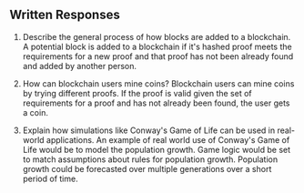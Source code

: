## Written Responses

1. Describe the general process of how blocks are added to a blockchain.
    A potential block is added to a blockchain if it's hashed proof meets the requirements for a new proof and that proof has not been already found and added by another person.

2. How can blockchain users mine coins?
    Blockchain users can mine coins by trying different proofs. If the proof is valid given the set of requirements for a proof and has not already been found, the user gets a coin.

3. Explain how simulations like Conway's Game of Life can be used in real-world applications.
    An example of real world use of Conway's Game of Life would be to model the population growth. Game logic would be set to match assumptions about rules for population growth. Population growth could be forecasted over multiple generations over a short period of time.